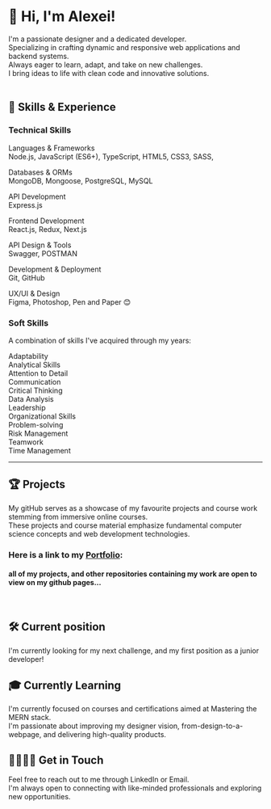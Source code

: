 # 👋 Hi, I'm Alexei!
I'm a passionate designer and a dedicated developer.<br/> Specializing in crafting dynamic and responsive web applications and backend systems.<br/>
Always eager to learn, adapt, and take on new challenges.<br/> I bring ideas to life with clean code and innovative solutions.<br/>
<br/>

## 💼 Skills & Experience

### Technical Skills

Languages & Frameworks <br/>
Node.js, JavaScript (ES6+), TypeScript, HTML5, CSS3, SASS, 

Databases & ORMs <br/>
MongoDB, Mongoose, PostgreSQL, MySQL

API Development <br/>
Express.js

Frontend Development <br/>
React.js, Redux, Next.js

API Design & Tools <br/>
Swagger, POSTMAN

Development & Deployment <br/>
Git, GitHub

UX/UI & Design <br/>
Figma, Photoshop, Pen and Paper 😊
<br/>

### Soft Skills
A combination of skills I've acquired through my years:

Adaptability <br/>
Analytical Skills <br/>
Attention to Detail <br/>
Communication <br/>
Critical Thinking <br/>
Data Analysis <br/>
Leadership <br/>
Organizational Skills <br/>
Problem-solving <br/>
Risk Management <br/>
Teamwork <br/>
Time Management <br/>

---
## 🏆 Projects
My gitHub serves as a showcase of my favourite projects and course work stemming from immersive online courses.<br/>
These projects and course material emphasize fundamental computer science concepts and web development technologies.

### Here is a link to my [Portfolio](https://plokhikh.netlify.app/):

#### all of my projects, and other repositories containing my work are open to view on my github pages...
<br/>

## 🛠 Current position
I'm currently looking for my next challenge, and my first position as a junior developer!

## 🎓 Currently Learning
I'm currently focused on courses and certifications aimed at Mastering the MERN stack.<br/> I'm passionate about improving my designer vision, from-design-to-a-webpage, and delivering high-quality products.

## 🫱🏼‍🫲🏻 Get in Touch
Feel free to reach out to me through LinkedIn or Email.<br/> I'm always open to connecting with like-minded professionals and exploring new opportunities.
